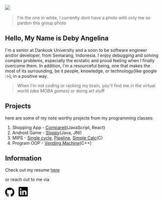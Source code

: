 <img src="28.jpeg" width="500"/>

> I'm the one in white, I currently dont have a photo with only me so pardon this group photo 

## Hello, My Name is Deby Angelina

I'm a senior at Dankook University and a soon to be software engineer and/or developer, from Semarang, Indonesia. I enjoy debugging and solving complex problems, especially the ecstatic and proud feeling when I finally overcome them. In addition, I'm a resourceful being, one that makes the most of its surrounding, be it people, knowledge, or technology(like google :>); in a positive way.

> When I'm not coding or racking my brain, you'll find me in the virtual world *(aka MOBA games)* or doing art stuff

## Projects

here are some of my note worthy projects from my programming classes:
1. Shopping App - [Compareit](https://github.com/debdeb18/compareit-frontend-react)(JavaScript, React) 
2. Android Game - [Sloppy](https://github.com/debdeb18/sloppy-game)(Java, JNI)
3. MIPS - [Single cycle](https://github.com/debdeb18/MIPS-single-cycle-implementation-in-C), [Pipeline](https://github.com/debdeb18/MIPS-pipeline-implementation-in-C), [Simple Calc](https://github.com/debdeb18/simple-calculator)(C)
4. Program OOP - [Vending Machine](https://github.com/debdeb18/vending-macine-OOP-project)(C++)

## Information

Check out my resume [here](https://drive.google.com/file/d/1ehosL04m51oQFNTltxDc5y1ID40IK3t8/view?usp=sharing)

or reach out to me via

<a href="https://github.com/debdeb18" ><img src="github-brands.svg" alt="github" width="30"/></a>&emsp;<a href="https://www.linkedin.com/in/dangelina18/"><img src="linkedin-brands.svg" alt="linkedin" width="30"/></a>
